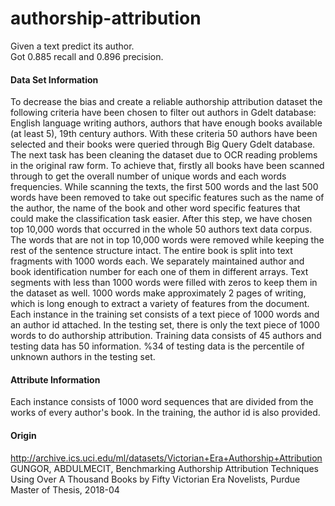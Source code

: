 # authorship-attribution
Given a text predict its author.  
Got 0.885 recall and 0.896 precision.

#### Data Set Information
To decrease the bias and create a reliable authorship attribution dataset the following criteria have been chosen to filter out authors in Gdelt database: English language writing authors, authors that have enough books available (at least 5), 19th century authors. With these criteria 50 authors have been selected and their books were queried through Big Query Gdelt database. The next task has been cleaning the dataset due to OCR reading problems in the original raw form. To achieve that, firstly all books have been scanned through to get the overall number of unique words and each words frequencies. While scanning the texts, the first 500 words and the last 500 words have been removed to take out specific features such as the name of the author, the name of the book and other word specific features that could make the classification task easier. After this step, we have chosen top 10,000 words that occurred in the whole 50 authors text data corpus. The words that are not in top 10,000 words were removed while keeping the rest of the sentence structure intact. The entire book is split into text fragments with 1000 words each. We separately maintained author and book identification number for each one of them in different arrays. Text segments with less than 1000 words were filled with zeros to keep them in the dataset as well. 1000 words make approximately 2 pages of writing, which is long enough to extract a variety of features from the document. Each instance in the training set consists of a text piece of 1000 words and an author id attached. In the testing set, there is only the text piece of 1000 words to do authorship attribution. Training data consists of 45 authors and testing data has 50 information. %34 of testing data is the percentile of unknown authors in the testing set.

#### Attribute Information
Each instance consists of 1000 word sequences that are divided from the works of every author's book. In the training, the author id is also provided.

#### Origin
http://archive.ics.uci.edu/ml/datasets/Victorian+Era+Authorship+Attribution  
GUNGOR, ABDULMECIT, Benchmarking Authorship Attribution Techniques Using Over A Thousand Books by Fifty Victorian Era Novelists, Purdue Master of Thesis, 2018-04 
